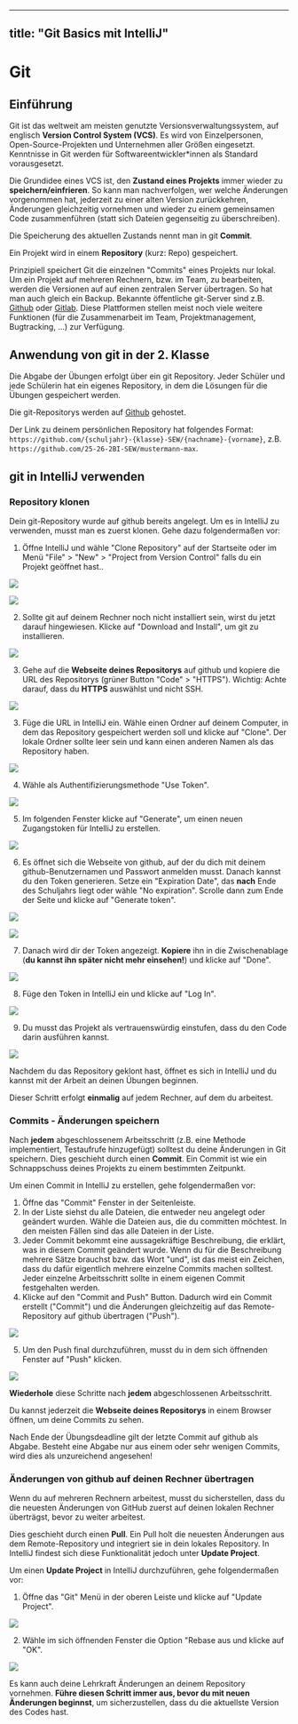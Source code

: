 
---
title: "Git Basics mit IntelliJ"
---

# Git

## Einführung

Git ist das weltweit am meisten genutzte Versionsverwaltungssystem, auf englisch  **Version Control System (VCS)**. Es wird von Einzelpersonen, Open-Source-Projekten und Unternehmen aller Größen eingesetzt. Kenntnisse in Git werden für Softwareentwickler*innen als Standard vorausgesetzt.

Die Grundidee eines VCS ist, den **Zustand eines Projekts** immer wieder zu **speichern/einfrieren**. So kann man nachverfolgen, wer welche Änderungen vorgenommen hat, jederzeit zu einer alten Version zurückkehren, Änderungen gleichzeitig vornehmen und wieder zu einem gemeinsamen Code zusammenführen (statt sich Dateien gegenseitig zu überschreiben).

Die Speicherung des aktuellen Zustands nennt man in git **Commit**. 

Ein Projekt wird in einem **Repository** (kurz: Repo) gespeichert. 

Prinzipiell speichert Git die einzelnen "Commits" eines Projekts nur lokal. Um ein Projekt auf mehreren Rechnern, bzw. im Team, zu bearbeiten, werden die Versionen auf auf einen zentralen Server übertragen. So hat man auch gleich ein Backup. Bekannte öffentliche git-Server sind z.B. [Github](https://www.github.com) oder [Gitlab](https://www.gitlab.com). Diese Plattformen stellen meist noch viele weitere Funktionen (für die Zusammenarbeit im Team, Projektmanagement, Bugtracking, ...) zur Verfügung.


## Anwendung von git in der 2. Klasse

Die Abgabe der Übungen erfolgt über ein git Repository. Jeder Schüler und jede Schülerin hat ein eigenes Repository, in dem die Lösungen für die Übungen gespeichert werden.

Die git-Repositorys werden auf [Github](https://www.github.com) gehostet.

Der Link zu deinem persönlichen Repository hat folgendes Format: `https://github.com/{schuljahr}-{klasse}-SEW/{nachname}-{vorname}`, z.B. `https://github.com/25-26-2BI-SEW/mustermann-max`.


## git in IntelliJ verwenden

### Repository klonen

Dein git-Repository wurde auf github bereits angelegt. Um es in IntelliJ zu verwenden, musst man es zuerst klonen. Gehe dazu folgendermaßen vor:

1. Öffne IntelliJ und wähle "Clone Repository" auf der Startseite oder im Menü "File" > "New" > "Project from Version Control" falls du ein Projekt geöffnet hast..

![](img/intelliJ_start_clone.png)

![](img/intelliJ_menu_clone.png)


2. Sollte git auf deinem Rechner noch nicht installiert sein, wirst du jetzt darauf hingewiesen. Klicke auf "Download and Install", um git zu installieren.

![](img/intelliJ_install_git.png)


3. Gehe auf die **Webseite deines Repositorys** auf github und kopiere die URL des Repositorys (grüner Button "Code" > "HTTPS"). Wichtig: Achte darauf, dass du **HTTPS** auswählst und nicht SSH.

![](img/github_https_url.png)

3. Füge die URL in IntelliJ ein. Wähle einen Ordner auf deinem Computer, in dem das Repository gespeichert werden soll und klicke auf "Clone". Der lokale Ordner sollte leer sein und kann einen anderen Namen als das Repository haben.

![](img/intelliJ_clone_url.png)

4. Wähle als Authentifizierungsmethode "Use Token". 

![](img/intelliJ_github_token.png)

5. Im folgenden Fenster klicke auf "Generate", um einen neuen Zugangstoken für IntelliJ zu erstellen.

![](img/intelliJ_generate_token.png)

6. Es öffnet sich die Webseite von github, auf der du dich mit deinem github-Benutzernamen und Passwort anmelden musst. Danach kannst du den Token generieren. Setze ein "Expiration Date", das **nach** Ende des Schuljahrs liegt oder wähle "No expiration". Scrolle dann zum Ende der Seite und klicke auf "Generate token".

![](img/github_token_expiration.png)

![](img/github_generate_token.png)

7. Danach wird dir der Token angezeigt. **Kopiere** ihn in die Zwischenablage (**du kannst ihn später nicht mehr einsehen!**) und klicke auf "Done".

![](img/github_copy_token.png)

8. Füge den Token in IntelliJ ein und klicke auf "Log In".

![](img/intelliJ_token_login.png)

9. Du musst das Projekt als vertrauenswürdig einstufen, dass du den Code darin ausführen kannst.

![](img/intellij_trust_project.png)

Nachdem du das Repository geklont hast, öffnet es sich in IntelliJ und du kannst mit der Arbeit an deinen Übungen beginnen. 

Dieser Schritt erfolgt **einmalig** auf jedem Rechner, auf dem du arbeitest.

### Commits - Änderungen speichern

Nach **jedem** abgeschlossenem Arbeitsschritt (z.B. eine Methode implementiert, Testaufrufe hinzugefügt) solltest du deine Änderungen in Git speichern. Dies geschieht durch einen **Commit**. Ein Commit ist wie ein Schnappschuss deines Projekts zu einem bestimmten Zeitpunkt. 

Um einen Commit in IntelliJ zu erstellen, gehe folgendermaßen vor:

1. Öffne das "Commit" Fenster in der Seitenleiste.
2. In der Liste siehst du alle Dateien, die entweder neu angelegt oder geändert wurden. Wähle die Dateien aus, die du committen möchtest. In den meisten Fällen sind das alle Dateien in der Liste.
3. Jeder Commit bekommt eine aussagekräftige Beschreibung, die erklärt, was in diesem Commit geändert wurde. Wenn du für die Beschreibung mehrere Sätze brauchst bzw. das Wort "und", ist das meist ein Zeichen, dass du dafür eigentlich mehrere einzelne Commits machen solltest. Jeder einzelne Arbeitsschritt sollte in einem eigenen Commit festgehalten werden.
4. Klicke auf den "Commit and Push" Button. Dadurch wird ein Commit erstellt ("Commit") und die Änderungen gleichzeitig auf das Remote-Repository auf github übertragen ("Push").

![](img/intelliJ_commit2.png)

5. Um den Push final durchzuführen, musst du in dem sich öffnenden Fenster auf "Push" klicken.

![](img/intelliJ_push.png)

**Wiederhole** diese Schritte nach **jedem** abgeschlossenen Arbeitsschritt.

Du kannst jederzeit die **Webseite deines Repositorys** in einem Browser öffnen, um deine Commits zu sehen. 

Nach Ende der Übungsdeadline gilt der letzte Commit auf github als Abgabe. Besteht eine Abgabe nur aus einem oder sehr wenigen Commits, wird dies als unzureichend angesehen!

### Änderungen von github auf deinen Rechner übertragen

Wenn du auf mehreren Rechnern arbeitest, musst du sicherstellen, dass du die neuesten Änderungen von GitHub zuerst auf deinen lokalen Rechner überträgst, bevor zu weiter arbeitest.

Dies geschieht durch einen **Pull**. Ein Pull holt die neuesten Änderungen aus dem Remote-Repository und integriert sie in dein lokales Repository. In IntelliJ findest sich diese Funktionalität jedoch unter **Update Project**.

Um einen **Update Project** in IntelliJ durchzuführen, gehe folgendermaßen vor:

1. Öffne das "Git" Menü in der oberen Leiste und klicke auf "Update Project".

![](img/intelliJ_update_project.png)

2. Wähle im sich öffnenden Fenster die Option "Rebase aus und klicke auf "OK".

![](img/intelliJ_update_project_rebase.png)

Es kann auch deine Lehrkraft Änderungen an deinem Repository vornehmen. **Führe diesen Schritt immer aus, bevor du mit neuen Änderungen beginnst**, um sicherzustellen, dass du die aktuellste Version des Codes hast.


